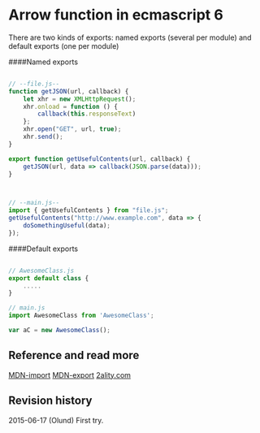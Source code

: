 Arrow function in ecmascript 6
=============================
There are two kinds of exports: named exports (several per module) and default exports (one per module)

####Named exports
```javascript

// --file.js--
function getJSON(url, callback) {
    let xhr = new XMLHttpRequest();
    xhr.onload = function () {
        callback(this.responseText)
    };
    xhr.open("GET", url, true);
    xhr.send();
}

export function getUsefulContents(url, callback) {
    getJSON(url, data => callback(JSON.parse(data)));
}



// --main.js--
import { getUsefulContents } from "file.js";
getUsefulContents("http://www.example.com", data => {
    doSomethingUseful(data);
});

```

####Default exports
```javascript

// AwesomeClass.js
export default class {
    .....
}

// main.js
import AwesomeClass from 'AwesomeClass';

var aC = new AwesomeClass();

```





Reference and read more
------------------------------
 [MDN-import](https://developer.mozilla.org/en-US/docs/Web/JavaScript/Reference/Statements/import)                           [MDN-export](https://developer.mozilla.org/en-US/docs/Web/JavaScript/Reference/Statements/export)                                         [2ality.com](http://www.2ality.com/2014/09/es6-modules-final.html)                      




Revision history
------------------------------

2015-06-17 (Olund) First try.
